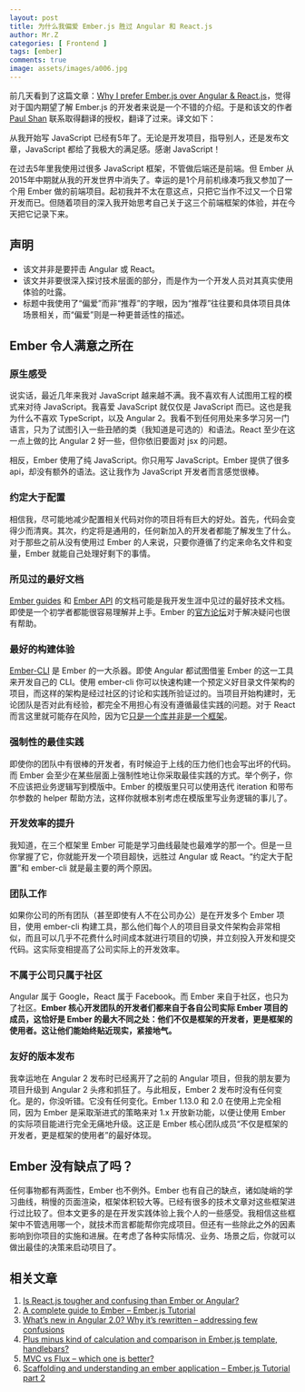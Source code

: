 ```yaml
---
layout: post
title: 为什么我偏爱 Ember.js 胜过 Angular 和 React.js
author: Mr.Z
categories: [ Frontend ]
tags: [ember]
comments: true
image: assets/images/a006.jpg
---
```


前几天看到了这篇文章：[Why I prefer Ember.js over Angular & React.js](http://voidcanvas.com/prefer-ember-js-angular-react-js/)，觉得对于国内期望了解 Ember.js 的开发者来说是一个不错的介绍。于是和该文的作者 [Paul Shan](http://voidcanvas.com/author/paulshan/) 联系取得翻译的授权，翻译了过来。译文如下：

从我开始写 JavaScript 已经有5年了。无论是开发项目，指导别人，还是发布文章，JavaScript 都给了我极大的满足感。感谢 JavaScript！

在过去5年里我使用过很多 JavaScript 框架，不管做后端还是前端。但 Ember 从2015年中期就从我的开发世界中消失了。幸运的是1个月前机缘凑巧我又参加了一个用 Ember 做的前端项目。起初我并不太在意这点，只把它当作不过又一个日常开发而已。但随着项目的深入我开始思考自己关于这三个前端框架的体验，并在今天把它记录下来。

## 声明

* 该文并非是要抨击 Angular 或 React。
* 该文并非要很深入探讨技术层面的部分，而是作为一个开发人员对其真实使用体验的吐露。
* 标题中我使用了“偏爱”而非“推荐”的字眼，因为“推荐”往往要和具体项目具体场景相关，而“偏爱”则是一种更普适性的描述。

## Ember 令人满意之所在

### 原生感受

说实话，最近几年来我对 JavaScript 越来越不满。我不喜欢有人试图用工程的模式来对待 JavaScript。我喜爱 JavaScript 就仅仅是 JavaScript 而已。这也是我为什么不喜欢 TypeScript，以及 Angular 2。我看不到任何用处来多学习另一门语言，只为了试图引入一些丑陋的类（我知道是可选的）和语法。React 至少在这一点上做的比 Angular 2 好一些，但你依旧要面对 jsx 的问题。

相反，Ember 使用了纯 JavaScript。你只用写 JavaScript。Ember 提供了很多 api，却没有额外的语法。这让我作为 JavaScript 开发者而言感觉很棒。

### 约定大于配置

相信我，尽可能地减少配置相关代码对你的项目将有巨大的好处。首先，代码会变得少而清爽。其次，约定将是通用的，任何新加入的开发者都能了解发生了什么。对于那些之前从没有使用过 Ember 的人来说，只要你遵循了约定来命名文件和变量，Ember 就能自己处理好剩下的事情。

### 所见过的最好文档

[Ember guides](https://guides.emberjs.com/) 和 [Ember API](http://emberjs.com/api/) 的文档可能是我开发生涯中见过的最好技术文档。即使是一个初学者都能很容易理解并上手。Ember 的[官方论坛](https://discuss.emberjs.com/)对于解决疑问也很有帮助。

### 最好的构建体验

[Ember-CLI](https://ember-cli.com) 是 Ember 的一大杀器。即使 Angular 都试图借鉴 Ember 的这一工具来开发自己的 CLI。使用 ember-cli 你可以快速构建一个预定义好目录文件架构的项目，而这样的架构是经过社区的讨论和实践所验证过的。当项目开始构建时，无论团队是否对此有经验，都完全不用担心有没有遵循最佳实践的问题。对于 React 而言这里就可能存在风险，因为它[只是一个库并非是一个框架](http://voidcanvas.com/framework-vs-library-one-better/)。

### 强制性的最佳实践

即使你的团队中有很棒的开发者，有时候迫于上线的压力他们也会写出坏的代码。而 Ember 会至少在某些层面上强制性地让你采取最佳实践的方式。举个例子，你不应该把业务逻辑写到模版中。Ember 的模版里只可以使用迭代 iteration 和带布尔参数的 helper 帮助方法，这样你就根本别考虑在模版里写业务逻辑的事儿了。

### 开发效率的提升

我知道，在三个框架里 Ember 可能是学习曲线最陡也最难学的那一个。但是一旦你掌握了它，你就能开发一个项目超快，远胜过 Angular 或 React。“约定大于配置”和 ember-cli 就是最主要的两个原因。

### 团队工作

如果你公司的所有团队（甚至即使有人不在公司办公）是在开发多个 Ember 项目，使用 ember-cli 构建工具，那么他们每个人的项目目录文件架构会非常相似，而且可以几乎不花费什么时间成本就进行项目的切换，并立刻投入开发和提交代码。这实际变相提高了公司实际上的开发效率。

### 不属于公司只属于社区

Angular 属于 Google，React 属于 Facebook。而 Ember 来自于社区，也只为了社区。**Ember 核心开发团队的开发者们都来自于各自公司实际 Ember 项目的成员，这恰好是 Ember 的最大不同之处：他们不仅是框架的开发者，更是框架的使用者。这让他们能始终贴近现实，紧接地气。**

### 友好的版本发布

我幸运地在 Angular 2 发布时已经离开了之前的 Angular 项目，但我的朋友要为项目升级到 Angular 2 头疼和抓狂了。与此相反，Ember 2 发布时没有任何变化。是的，你没听错。它没有任何变化。Ember 1.13.0 和 2.0 在使用上完全相同，因为 Ember 是采取渐进式的策略来对 1.x 开放新功能，以便让使用 Ember 的实际项目能进行完全无痛地升级。这正是 Ember 核心团队成员“不仅是框架的开发者，更是框架的使用者”的最好体现。

## Ember 没有缺点了吗？

任何事物都有两面性，Ember 也不例外。Ember 也有自己的缺点，诸如陡峭的学习曲线，稍慢的页面渲染，框架体积较大等。已经有很多的技术文章对这些框架进行过比较了。但本文更多的是在开发实践体验上我个人的一些感受。我相信这些框架中不管选用哪一个，就技术而言都能帮你完成项目。但还有一些除此之外的因素影响到你项目的实施和进展。在考虑了各种实际情况、业务、场景之后，你就可以做出最佳的决策来启动项目了。

## 相关文章

1. [Is React.js tougher and confusing than Ember or Angular?](http://voidcanvas.com/react-js-tougher-confusing-ember-angular/)
2. [A complete guide to Ember – Ember.js Tutorial](http://voidcanvas.com/complete-guide-ember-ember-js-tutorial/)
3. [What’s new in Angular 2.0? Why it’s rewritten – addressing few confusions](http://voidcanvas.com/angular-2-introduction/)
4. [Plus minus kind of calculation and comparison in Ember.js template, handlebars?](http://voidcanvas.com/plus-minus-kind-calculation-comparison-ember-js-template-handlebars/)
5. [MVC vs Flux – which one is better?](http://voidcanvas.com/flux-vs-mvc/)
6. [Scaffolding and understanding an ember application – Ember.js Tutorial part 2](http://voidcanvas.com/scaffolding-understanding-ember-application-ember-js-tutorial-part-2/)
